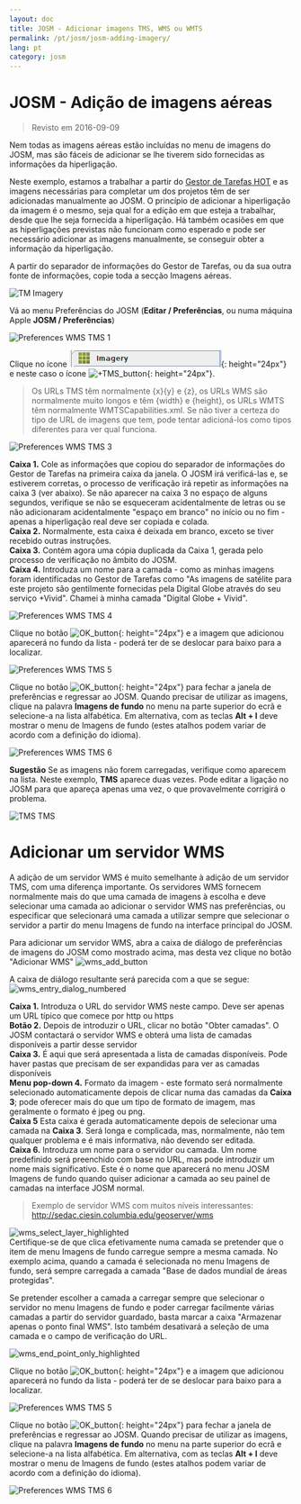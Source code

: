 ```yaml
---
layout: doc
title: JOSM - Adicionar imagens TMS, WMS ou WMTS
permalink: /pt/josm/josm-adding-imagery/
lang: pt
category: josm
---
```


JOSM - Adição de imagens aéreas
================

> Revisto em 2016-09-09  

Nem todas as imagens aéreas estão incluídas no menu de imagens do JOSM, mas são fáceis de adicionar se lhe tiverem sido fornecidas as informações da hiperligação.  

Neste exemplo, estamos a trabalhar a partir do [Gestor de Tarefas HOT](http://tasks.hotosm.org/) e as imagens necessárias para completar um dos projetos têm de ser adicionadas manualmente ao JOSM. O princípio de adicionar a hiperligação da imagem é o mesmo, seja qual for a edição em que esteja a trabalhar, desde que lhe seja fornecida a hiperligação. Há também ocasiões em que as hiperligações previstas não funcionam como esperado e pode ser necessário adicionar as imagens manualmente, se conseguir obter a informação da hiperligação.  

A partir do separador de informações do Gestor de Tarefas, ou da sua outra fonte de informações, copie toda a secção Imagens aéreas.  

![TM Imagery][]

Vá ao menu Preferências do JOSM (**Editar / Preferências**, ou numa máquina Apple **JOSM / Preferências**)  

![Preferences WMS TMS 1][]

Clique no ícone ![WMS_TMS_button][]{: height="24px"} e neste caso o ícone ![+TMS_button][]{: height="24px"}.  

> Os URLs TMS têm normalmente {x}{y} e {z}, os URLs WMS são normalmente muito longos e têm {width} e {height}, os URLs WMTS têm normalmente WMTSCapabilities.xml. Se não tiver a certeza do tipo de URL de imagens que tem, pode tentar adicioná-los como tipos diferentes para ver qual funciona.  

![Preferences WMS TMS 3][]

**Caixa 1.** Cole as informações que copiou do separador de informações do Gestor de Tarefas na primeira caixa da janela. O JOSM irá verificá-las e, se estiverem corretas, o processo de verificação irá repetir as informações na caixa 3 (ver abaixo). Se não aparecer na caixa 3 no espaço de alguns segundos, verifique se não se esqueceram acidentalmente de letras ou se não adicionaram acidentalmente "espaço em branco" no início ou no fim - apenas a hiperligação real deve ser copiada e colada.  
**Caixa 2.** Normalmente, esta caixa é deixada em branco, exceto se tiver recebido outras instruções.  
**Caixa 3.** Contém agora uma cópia duplicada da Caixa 1, gerada pelo processo de verificação no âmbito do JOSM.  
**Caixa 4.** Introduza um nome para a camada - como as minhas imagens foram identificadas no Gestor de Tarefas como "As imagens de satélite para este projeto são gentilmente fornecidas pela Digital Globe através do seu serviço +Vivid". Chamei à minha camada "Digital Globe + Vivid".  

![Preferences WMS TMS 4][]

Clique no botão ![OK_button][]{: height="24px"} e a imagem que adicionou aparecerá no fundo da lista - poderá ter de se deslocar para baixo para a localizar.  

![Preferences WMS TMS 5][]

Clique no botão ![OK_button][]{: height="24px"} para fechar a janela de preferências e regressar ao JOSM. Quando precisar de utilizar as imagens, clique na palavra **Imagens de fundo** no menu na parte superior do ecrã e selecione-a na lista alfabética. Em alternativa, com as teclas **Alt + I** deve mostrar o menu de Imagens de fundo (estes atalhos podem variar de acordo com a definição do idioma).  

![Preferences WMS TMS 6][]

**Sugestão** Se as imagens não forem carregadas, verifique como aparecem na lista. Neste exemplo, **TMS** aparece duas vezes. Pode editar a ligação no JOSM para que apareça apenas uma vez, o que provavelmente corrigirá o problema.

![TMS TMS][]

Adicionar um servidor WMS
===========

A adição de um servidor WMS é muito semelhante à adição de um servidor TMS, com uma diferença importante. Os servidores WMS fornecem normalmente mais do que uma camada de imagens à escolha e deve selecionar uma camada ao adicionar o servidor WMS nas preferências, ou especificar que selecionará uma camada a utilizar sempre que selecionar o servidor a partir do menu Imagens de fundo na interface principal do JOSM.

Para adicionar um servidor WMS, abra a caixa de diálogo de preferências de imagens do JOSM como mostrado acima, mas desta vez clique no botão "Adicionar WMS" ![wms_add_button][]

A caixa de diálogo resultante será parecida com a que se segue:
![wms_entry_dialog_numbered][]

**Caixa 1.** Introduza o URL do servidor WMS neste campo. Deve ser apenas um URL típico que comece por http ou https  
**Botão 2.** Depois de introduzir o URL, clicar no botão "Obter camadas". O JOSM contactará o servidor WMS e obterá uma lista de camadas disponíveis a partir desse servidor  
**Caixa 3.** É aqui que será apresentada a lista de camadas disponíveis. Pode haver pastas que precisam de ser expandidas para ver as camadas disponíveis  
**Menu pop-down 4.** Formato da imagem - este formato será normalmente selecionado automaticamente depois de clicar numa das camadas da **Caixa 3**; pode oferecer mais do que um tipo de formato de imagem, mas geralmente o formato é jpeg ou png.  
**Caixa 5** Esta caixa é gerada automaticamente depois de selecionar uma camada na **Caixa 3**. Será longa e complicada, mas, normalmente, não tem qualquer problema e é mais informativa, não devendo ser editada.  
**Caixa 6.** Introduza um nome para o servidor ou camada. Um nome predefinido será preenchido com base no URL, mas pode introduzir um nome mais significativo. Este é o nome que aparecerá no menu JOSM Imagens de fundo quando quiser adicionar a camada ao seu painel de camadas na interface JOSM normal.  

> Exemplo de servidor WMS com muitos níveis interessantes: http://sedac.ciesin.columbia.edu/geoserver/wms  

![wms_select_layer_highlighted][]  
Certifique-se de que clica efetivamente numa camada se pretender que o item de menu Imagens de fundo carregue sempre a mesma camada. No exemplo acima, quando a camada é selecionada no menu Imagens de fundo, será sempre carregada a camada "Base de dados mundial de áreas protegidas".

Se pretender escolher a camada a carregar sempre que selecionar o servidor no menu Imagens de fundo e poder carregar facilmente várias camadas a partir do servidor guardado, basta marcar a caixa "Armazenar apenas o ponto final WMS". Isto também desativará a seleção de uma camada e o campo de verificação do URL.

![wms_end_point_only_highlighted][]  

Clique no botão ![OK_button][]{: height="24px"} e a imagem que adicionou aparecerá no fundo da lista - poderá ter de se deslocar para baixo para a localizar.  

![Preferences WMS TMS 5][]

Clique no botão ![OK_button][]{: height="24px"} para fechar a janela de preferências e regressar ao JOSM. Quando precisar de utilizar as imagens, clique na palavra **Imagens de fundo** no menu na parte superior do ecrã e selecione-a na lista alfabética. Em alternativa, com as teclas **Alt + I** deve mostrar o menu de Imagens de fundo (estes atalhos podem variar de acordo com a definição do idioma).  

![Preferences WMS TMS 6][]

[Preferences WMS TMS 1]: /images/josm/JOSM_TMS_1.png
[TM Imagery]: /images/josm/JOSM_TMS_2.png
[WMS_TMS_button]: /images/josm/josm_preferences-wms-tms.png
[+TMS_button]: /images/josm/+TMS.png
[OK_button]: /images/josm/josm_OK_button.png
[Preferences WMS TMS 3]: /images/josm/JOSM_TMS_3.png
[Preferences WMS TMS 4]: /images/josm/JOSM_TMS_4.png
[Preferences WMS TMS 5]: /images/josm/JOSM_TMS_5.png
[Preferences WMS TMS 6]: /images/josm/JOSM_TMS_6.png
[TMS TMS]: /images/josm/JOSM_TMS_TMS.png
[wms_add_button]: /images/josm/wms_add_button.jpg
[wms_select_layer_highlight]: /images/josm/wms_select_layer_highlight.jpg
[wms_entry_dialog_numbered]: /images/josm/wms_entry_dialog_numbered.jpg
[wms_end_point_only_highlighted]: /images/josm/wms_end_point_only_highlighted.jpg
[wms_select_layer_highlighted]: /images/josm/wms_select_layer_highlighted.jpg